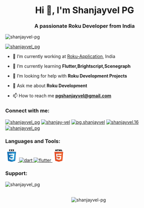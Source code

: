 <h1 align="center">Hi 👋, I'm Shanjayvel PG</h1>
<h3 align="center">A passionate Roku Developer from India</h3>

<p align="left"> <img src="https://komarev.com/ghpvc/?username=shanjayvel-pg&label=Profile%20views&color=0e75b6&style=flat" alt="shanjayvel-pg" /> </p>

<p align="left"> <a href="https://twitter.com/shanjayvel_pg" target="blank"><img src="https://img.shields.io/twitter/follow/shanjayvel_pg?logo=twitter&style=for-the-badge" alt="shanjayvel_pg" /></a> </p>

- 🔭 I’m currently working at [Roku-Application](https://kanavu.tech/), India

- 🌱 I’m currently learning **Flutter,Brightscript,Scenegraph**

- 🤝 I’m looking for help with **Roku Development Projects**

- 💬 Ask me about **Roku Development**

- 📫 How to reach me **pgshanjayvel@gmail.com**

<h3 align="left">Connect with me:</h3>
<p align="left">
<a href="https://twitter.com/shanjayvel_pg" target="blank"><img align="center" src="https://raw.githubusercontent.com/rahuldkjain/github-profile-readme-generator/master/src/images/icons/Social/twitter.svg" alt="shanjayvel_pg" height="30" width="40" /></a>
<a href="https://linkedin.com/in/shanjay-vel" target="blank"><img align="center" src="https://raw.githubusercontent.com/rahuldkjain/github-profile-readme-generator/master/src/images/icons/Social/linked-in-alt.svg" alt="shanjay-vel" height="30" width="40" /></a>
<a href="https://fb.com/pg.shanjayvel" target="blank"><img align="center" src="https://raw.githubusercontent.com/rahuldkjain/github-profile-readme-generator/master/src/images/icons/Social/facebook.svg" alt="pg.shanjayvel" height="30" width="40" /></a>
<a href="https://instagram.com/shanjayvel.16" target="blank"><img align="center" src="https://raw.githubusercontent.com/rahuldkjain/github-profile-readme-generator/master/src/images/icons/Social/instagram.svg" alt="shanjayvel.16" height="30" width="40" /></a>
<a href="https://www.leetcode.com/shanjayvel_pg" target="blank"><img align="center" src="https://raw.githubusercontent.com/rahuldkjain/github-profile-readme-generator/master/src/images/icons/Social/leet-code.svg" alt="shanjayvel_pg" height="30" width="40" /></a>
</p>

<h3 align="left">Languages and Tools:</h3>
<p align="left"> <a href="https://www.w3schools.com/css/" target="_blank" rel="noreferrer"> <img src="https://raw.githubusercontent.com/devicons/devicon/master/icons/css3/css3-original-wordmark.svg" alt="css3" width="40" height="40"/> </a> <a href="https://dart.dev" target="_blank" rel="noreferrer"> <img src="https://www.vectorlogo.zone/logos/dartlang/dartlang-icon.svg" alt="dart" width="40" height="40"/> </a> <a href="https://flutter.dev" target="_blank" rel="noreferrer"> <img src="https://www.vectorlogo.zone/logos/flutterio/flutterio-icon.svg" alt="flutter" width="40" height="40"/> </a> <a href="https://www.w3.org/html/" target="_blank" rel="noreferrer"> <img src="https://raw.githubusercontent.com/devicons/devicon/master/icons/html5/html5-original-wordmark.svg" alt="html5" width="40" height="40"/> </a> </p>

<h3 align="left">Support:</h3>
<p><a href="https://www.buymeacoffee.com/shanjayvel_pg"> <img align="left" src="https://cdn.buymeacoffee.com/buttons/v2/default-yellow.png" height="50" width="210" alt="shanjayvel_pg" /></a></p><br><br>

<p><img align="center" src="https://github-readme-stats.vercel.app/api/top-langs?username=shanjayvel-pg&show_icons=true&locale=en&layout=compact" alt="shanjayvel-pg" /></p>
